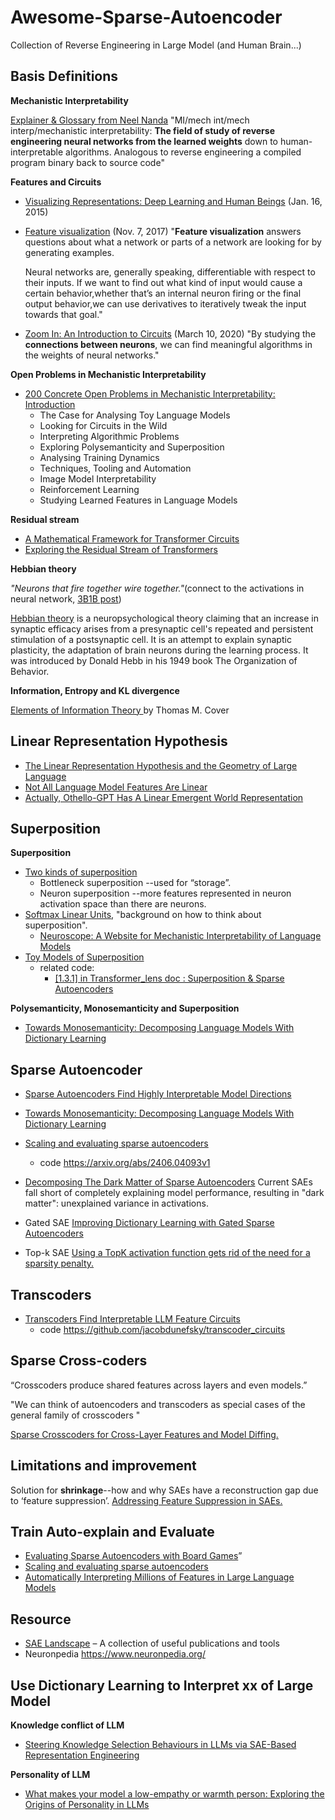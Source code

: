# Awesome-Sparse-Autoencoder
Collection of Reverse Engineering in Large Model (and Human Brain...)

## Basis Definitions

**Mechanistic Interpretability** 

[Explainer & Glossary from Neel Nanda](https://dynalist.io/d/n2ZWtnoYHrU1s4vnFSAQ519J)
"MI/mech int/mech interp/mechanistic interpretability: **The field of study of reverse engineering neural networks from the learned weights** down to human-interpretable algorithms. Analogous to reverse engineering a compiled program binary back to source code"

**Features and Circuits**
* [Visualizing Representations: Deep Learning and Human Beings](https://colah.github.io/posts/2015-01-Visualizing-Representations/) (Jan. 16, 2015)
* [Feature visualization](https://distill.pub/2017/feature-visualization/) (Nov. 7, 2017)
  "**Feature visualization** answers questions about what a network or parts of a network are looking for by generating examples.

  Neural networks are, generally speaking, differentiable with respect to their inputs. If we want to find out what kind of input would cause a certain behavior,whether that’s an internal neuron firing or the final output behavior,we can use derivatives to iteratively tweak the input towards that goal."
* [Zoom In: An Introduction to Circuits](https://distill.pub/2020/circuits/zoom-in/) (March 10, 2020)
  "By studying the **connections between neurons**, we can find meaningful algorithms in the weights of neural networks."

**Open Problems in Mechanistic Interpretability**

* [200 Concrete Open Problems in Mechanistic Interpretability: Introduction](https://www.lesswrong.com/posts/LbrPTJ4fmABEdEnLf/200-concrete-open-problems-in-mechanistic-interpretability)
  * The Case for Analysing Toy Language Models
  * Looking for Circuits in the Wild
  * Interpreting Algorithmic Problems
  * Exploring Polysemanticity and Superposition
  * Analysing Training Dynamics
  * Techniques, Tooling and Automation
  * Image Model Interpretability
  * Reinforcement Learning
  * Studying Learned Features in Language Models

**Residual stream**

* [A Mathematical Framework for Transformer Circuits](https://transformer-circuits.pub/2021/framework/index.html)
* [Exploring the Residual Stream of Transformers ](https://arxiv.org/html/2312.12141v1)

**Hebbian theory**

_"Neurons that fire together wire together."_(connect to the activations in neural network, [3B1B post](https://www.3blue1brown.com/lessons/backpropagation))

[Hebbian theory](https://en.wikipedia.org/wiki/Hebbian_theory#:~:text=Hebbian%20theory%20is%20a%20neuropsychological,neurons%20during%20the%20learning%20process) is a neuropsychological theory claiming that an increase in synaptic efficacy arises from a presynaptic cell's repeated and persistent stimulation of a postsynaptic cell. It is an attempt to explain synaptic plasticity, the adaptation of brain neurons during the learning process. It was introduced by Donald Hebb in his 1949 book The Organization of Behavior.

**Information, Entropy and KL divergence**

[Elements of Information Theory ](http://staff.ustc.edu.cn/~cgong821/Wiley.Interscience.Elements.of.Information.Theory.Jul.2006.eBook-DDU.pdf)by Thomas M. Cover

## Linear Representation Hypothesis
* [The Linear Representation Hypothesis and the Geometry of Large Language](https://arxiv.org/abs/2406.11944)
* [Not All Language Model Features Are Linear](https://arxiv.org/html/2405.14860v1)
* [Actually, Othello-GPT Has A Linear Emergent World Representation ](https://www.neelnanda.io/mechanistic-interpretability/othello)

## Superposition

**Superposition**
* [Two kinds of superposition](https://dynalist.io/d/n2ZWtnoYHrU1s4vnFSAQ519J#z=BnAoM1vexv_R8gOkHsPo1LjK)
  * Bottleneck superposition --used for “storage”.
  * Neuron superposition --more features represented in neuron activation space than there are neurons.
* [Softmax Linear Units](https://transformer-circuits.pub/2022/solu/index.html#section-3), "background on how to think about superposition".
  * [Neuroscope: A Website for Mechanistic Interpretability of Language Models](https://neuroscope.io/)
* [Toy Models of Superposition](https://transformer-circuits.pub/2022/toy_model/index.html#computation)
  * related code:
    * [[1.3.1] in Transformer_lens doc : Superposition & Sparse Autoencoders](https://arena3-chapter1-transformer-interp.streamlit.app/%5B1.3.1%5D_Superposition_&_SAEs)

**Polysemanticity, Monosemanticity and Superposition**
* [Towards Monosemanticity: Decomposing Language Models With Dictionary Learning](https://transformer-circuits.pub/2023/monosemantic-features/index.html)

## Sparse Autoencoder
* [Sparse Autoencoders Find Highly Interpretable Model Directions](https://arxiv.org/abs/2309.08600)
* [Towards Monosemanticity: Decomposing Language Models With Dictionary Learning](https://transformer-circuits.pub/2023/monosemantic-features/index.html)
* [Scaling and evaluating sparse autoencoders](https://arxiv.org/abs/2406.04093)
  *   code https://arxiv.org/abs/2406.04093v1
* [Decomposing The Dark Matter of Sparse Autoencoders](https://arxiv.org/abs/2410.14670) Current SAEs fall short of completely explaining model performance, resulting in "dark matter": unexplained variance in activations.

* Gated SAE [Improving Dictionary Learning with Gated Sparse Autoencoders](https://arxiv.org/abs/2404.16014)
* Top-k SAE [Using a TopK activation function gets rid of the need for a sparsity penalty.]( https://arxiv.org/abs/2406.04093)

## Transcoders
* [Transcoders Find Interpretable LLM Feature Circuits](https://arxiv.org/abs/2406.11944)
  * code https://github.com/jacobdunefsky/transcoder_circuits

## Sparse Cross-coders
“Crosscoders produce shared features across layers and even models.”

"We can think of autoencoders and transcoders as special cases of the general family of crosscoders "

[Sparse Crosscoders for Cross-Layer Features and Model Diffing.](https://transformer-circuits.pub/2024/crosscoders/index.html)

## Limitations and improvement
Solution for **shrinkage**--how and why SAEs have a reconstruction gap due to ‘feature suppression’. [Addressing Feature Suppression in SAEs.](https://www.lesswrong.com/posts/3JuSjTZyMzaSeTxKk/addressing-feature-suppression-in-saes)
## Train Auto-explain and Evaluate

* [Evaluating Sparse Autoencoders with Board Games](https://adamkarvonen.github.io/machine_learning/2024/06/12/sae-board-game-eval.html)”
* [Scaling and evaluating sparse autoencoders](https://arxiv.org/abs/2406.04093)
* [Automatically Interpreting Millions of Features in Large Language Models](https://arxiv.org/abs/2410.13928)

## Resource
* [SAE Landscape](https://docs.google.com/document/d/1lHvRXJsbi41bNGZ_znGN7DmlLXITXyWyISan7Qx2y6s/edit?tab=t.0#heading=h.j9b3g3x1o1z4) – A collection of useful publications and tools
* Neuronpedia https://www.neuronpedia.org/

## Use Dictionary Learning to Interpret xx of Large Model

**Knowledge conflict of LLM**

* [Steering Knowledge Selection Behaviours in LLMs via SAE-Based Representation Engineering](https://arxiv.org/abs/2410.15999)

**Personality of LLM**

* [What makes your model a low-empathy or warmth person: Exploring the Origins of Personality in LLMs](https://arxiv.org/abs/2410.10863)
